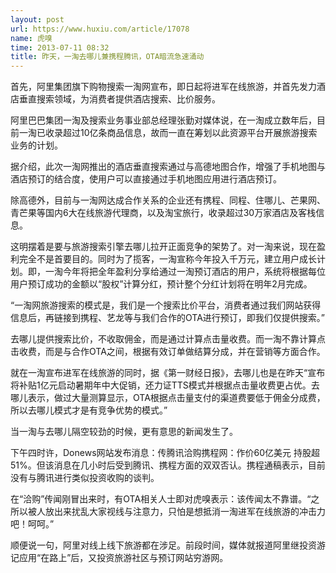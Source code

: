 ```yaml
---
layout: post
url: https://www.huxiu.com/article/17078
name: 虎嗅
time: 2013-07-11 08:32
title: 昨天，一淘去哪儿兼携程腾讯，OTA暗流急速涌动
---
```

首先，阿里集团旗下购物搜索一淘网宣布，即日起将进军在线旅游，并首先发力酒店垂直搜索领域，为消费者提供酒店搜索、比价服务。

阿里巴巴集团一淘及搜索业务事业部总经理张勤对媒体说，在一淘成立数年后，目前一淘已收录超过10亿条商品信息，故而一直在筹划以此资源平台开展旅游搜索业务的计划。

据介绍，此次一淘网推出的酒店垂直搜索通过与高德地图合作，增强了手机地图与酒店预订的结合度，使用户可以直接通过手机地图应用进行酒店预订。

除高德外，目前与一淘网达成合作关系的企业还有携程、同程、住哪儿、芒果网、青芒果等国内6大在线旅游代理商，以及淘宝旅行，收录超过30万家酒店及客栈信息。

这明摆着是要与旅游搜索引擎去哪儿拉开正面竞争的架势了。对一淘来说，现在盈利完全不是首要目的。同时为了揽客，一淘宣称今年投入千万元，建立用户成长计划。即，一淘今年将把全年盈利分享给通过一淘预订酒店的用户，系统将根据每位用户预订成功的金额以“股权”计算分红，预计整个分红计划将在明年2月完成。

“一淘网旅游搜索的模式是，我们是一个搜索比价平台，消费者通过我们网站获得信息后，再链接到携程、艺龙等与我们合作的OTA进行预订，即我们仅提供搜索。”

去哪儿提供搜索比价，不收取佣金，而是通过计算点击量收费。而一淘不靠计算点击收费，而是与合作OTA之间，根据有效订单做结算分成，并在营销等方面合作。

就在一淘宣布进军在线旅游的同时，据《第一财经日报》，去哪儿也是在昨天“宣布将补贴1亿元启动暑期年中大促销，还力证TTS模式并根据点击量收费更占优。去哪儿表示，做过大量测算显示，OTA根据点击量支付的渠道费要低于佣金分成费，所以去哪儿模式才是有竞争优势的模式。”

当一淘与去哪儿隔空较劲的时候，更有意思的新闻发生了。

下午四时许，Donews网站发布消息：传腾讯洽购携程网：作价60亿美元 持股超51%。但该消息在几小时后受到腾讯、携程方面的双双否认。携程通稿表示，目前没有与腾讯进行类似投资收购的谈判。

在“洽购”传闻刚冒出来时，有OTA相关人士即对虎嗅表示：该传闻太不靠谱。“之所以被人放出来扰乱大家视线与注意力，只怕是想抵消一淘进军在线旅游的冲击力吧！呵呵。”

顺便说一句，阿里对线上线下旅游都在涉足。前段时间，媒体就报道阿里继投资游记应用“在路上”后，又投资旅游社区与预订网站穷游网。

